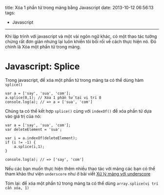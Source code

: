 title: Xóa 1 phần tử trong mảng bằng Javascript
date: 2013-10-12 06:56:13
tags:
  - Javascript
---
Khi lập trình với javascript và một vài ngôn ngữ khác, có một thao tác tưởng chừng rất đơn giản nhưng lại luôn khiến tôi bối rối về cách thực hiện nó. Đó chính là Xóa một phần tử trong mảng.

# Javascript: Splice

Trong javascript, để xóa một phần tử trong mảng ta có thể dùng hàm `splice()`

<!-- more -->

```
var a = ['say', 'sua', 'com'];
a.splice(0,1); // Xóa 1 phần tử tại vị trí 0
console.log(a); // => a = ['sua', 'com']
```

Chúng ta có thể kết hợp `splice()`  cùng với `indexOf()`  để xóa phần tử dựa vào giá trị của nó:

```
var a = ['say', 'sua', 'com'];
var deleteElement = 'sua';

var i = a.indexOf(deleteElement);
if (i != -1) {
    a.splice(i,1);
}

console.log(a); // => ['say', 'com']
```

Nếu các bạn muốn thực hiện thêm nhiều thao tác với mảng các bạn có thể tham khảo thư viện `underscore` như ở bài viết [Xử lý mảng với underscore](http://saysua.com/2013/08/12/js-xu-ly-mang-voi-underscore-js/)

Tóm lại: để xóa một phần tử trong mảng ta có thể dùng `array.splice(vị trí cần xóa, 1)`